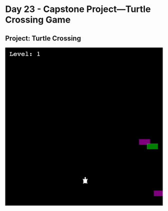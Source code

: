 <h1>Day 23 - Capstone Project—Turtle Crossing Game</h1>
<h2>Project: Turtle Crossing</h2>
<img src='turtle-crossing.gif'>